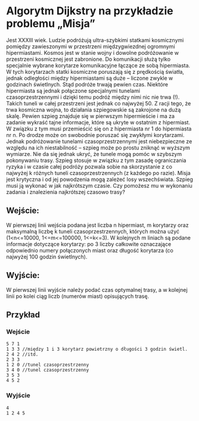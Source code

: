 # Algorytm Dijkstry na przykładzie problemu „Misja”
Jest XXXIII wiek. Ludzie podróżują ultra-szybkimi statkami kosmicznymi pomiędzy zawieszonymi
w przestrzeni międzygwiezdnej ogromnymi hipermiastami. Kosmos jest w stanie wojny i dowolne
podróżowanie w przestrzeni kosmicznej jest zabronione. Do komunikacji służą tylko specjalnie
wybrane korytarze komunikacyjne łączące ze sobą hipermiasta. W tych korytarzach statki
kosmiczne poruszają się z prędkością światła, jednak odległości między hipermiastami są duże –
liczone zwykle w godzinach świetlnych. Stąd podróże trwają pewien czas. Niektóre hipermiasta są
jednak połączone specjalnymi tunelami czasoprzestrzennymi i dzięki temu podróż między nimi nic
nie trwa (!). Takich tuneli w całej przestrzeni jest jednak co najwyżej 50. Z racji tego, że trwa
kosmiczna wojna, to działania szpiegowskie są zakrojone na dużą skalę. Pewien szpieg znajduje się
w pierwszym hipermieście i ma za zadanie wykraść tajne informacje, które są ukryte w ostatnim z
hipermiast. W związku z tym musi przemieścić się on z hipermiasta nr 1 do hipermiasta nr n. Po
drodze może on swobodnie poruszać się zwykłymi korytarzami. Jednak podróżowanie tunelami
czasoprzestrzennymi jest niebezpieczne ze względu na ich niestabilność – szpieg może po prostu
zniknąć w wyższym wymiarze. Nie da się jednak ukryć, że tunele mogą pomóc w szybszym
pokonywaniu trasy. Szpieg stosuje w związku z tym zasadę ograniczania ryzyka i w czasie całej
podróży pozwala sobie na skorzystanie z co najwyżej k różnych tuneli czasoprzestrzennych (z
każdego po razie). Misja jest krytyczna i od jej powodzenia mogą zależeć losy wszechświata.
Szpieg musi ją wykonać w jak najkrótszym czasie. Czy pomożesz mu w wykonaniu zadania i
znalezienia najkrótszej czasowo trasy?

## Wejście:
W pierwszej linii wejścia podana jest liczba n hipermiast, m korytarzy oraz maksymalną liczbę k
tuneli czasoprzestrzennych, których można użyć (1<n<=10000, 1<=m<=100000, 1<=k<=3). W
kolejnych m liniach są podane informacje dotyczące korytarzy: po 3 liczby całkowite oznaczające
odpowiednio numery połączonych miast oraz długość korytarza (co najwyżej 100 godzin
świetlnych).

## Wyjście:
W pierwszej linii wyjście należy podać czas optymalnej trasy, a w kolejnej linii po kolei ciąg liczb
(numerów miast) opisujących trasę.

## Przykład
### Wejście
```
5 7 1 
1 3 3 //między 1 i 3 korytarz powietrzny o długości 3 godzin świetl. 
2 4 2 //itd.
2 3 3
1 2 0 //tunel czasoprzestrzenny
3 4 0 //tunel czasoprzestrzenny
3 5 3
4 5 2
```

### Wyjście
```
4
1 2 4 5
```
